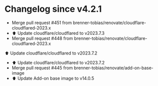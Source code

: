 # Changelog since v4.2.1
- Merge pull request #451 from brenner-tobias/renovate/cloudflare-cloudflared-2023.x 
- ⬆️ Update cloudflare/cloudflared to v2023.7.3 
- Merge pull request #448 from brenner-tobias/renovate/cloudflare-cloudflared-2023.x

⬆️ Update cloudflare/cloudflared to v2023.7.2 
- ⬆️ Update cloudflare/cloudflared to v2023.7.2 
- Merge pull request #445 from brenner-tobias/renovate/add-on-base-image 
- ⬆️ Update Add-on base image to v14.0.5 

